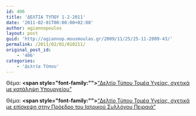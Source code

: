 ```yaml
---
id: 406
title: 'ΔΕΛΤΙΑ ΤΥΠΟΥ 1-2-2011'
date: '2011-02-01T00:00:00+02:00'
author: agiannopoulos
layout: post
guid: 'http://agiannop.mousmoulas.gr/2009/11/25/25-11-2009-43/'
permalink: /2011/02/01/010211/
original_post_id:
    - '406'
categories:
    - 'Δελτία Τύπου'
---
```


Θέμα: **<span style="font-family:""></span>**[“Δελτίο Τύπου Τομέα Υγείας, σχετικά με κατάληψη Υπουργείου” ](http://localhost:8000/wp-content/uploads/2009/11/01022011_dt_katalipsi_ypoyrgeioy.pdf)

Θέμα: **<span style="font-family:""></span>**[“Δελτίο Τύπου Τομέα Υγείας, σχετικά με επίσκεψη στην Πρόεδρο του Ιατρικού Συλλόγου Πειραιά” ](http://localhost:8000/wp-content/uploads/2009/11/01022011_dt_episkepsi.pdf)